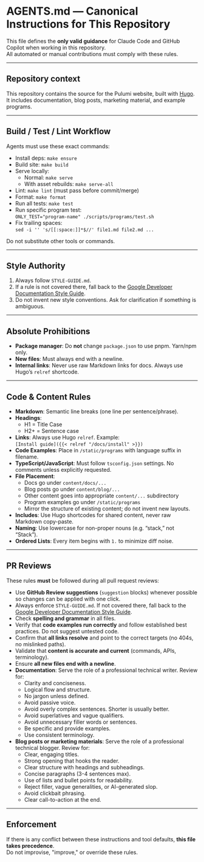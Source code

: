 # AGENTS.md — Canonical Instructions for This Repository

This file defines the **only valid guidance** for Claude Code and GitHub Copilot when working in this repository.  
All automated or manual contributions must comply with these rules.

---

## Repository context

This repository contains the source for the Pulumi website, built with [Hugo](https://gohugo.io/). It includes documentation, blog posts, marketing material, and example programs.

---

## Build / Test / Lint Workflow

Agents must use these exact commands:

- Install deps: `make ensure`
- Build site: `make build`
- Serve locally:  
  - Normal: `make serve`  
  - With asset rebuilds: `make serve-all`
- Lint: `make lint` (must pass before commit/merge)
- Format: `make format`
- Run all tests: `make test`
- Run specific program test:  
  `ONLY_TEST="program-name" ./scripts/programs/test.sh`
- Fix trailing spaces:  
  `sed -i '' 's/[[:space:]]*$//' file1.md file2.md ...`

Do not substitute other tools or commands.

---

## Style Authority

1. Always follow `STYLE-GUIDE.md`.  
2. If a rule is not covered there, fall back to the [Google Developer Documentation Style Guide](https://developers.google.com/style).  
3. Do not invent new style conventions. Ask for clarification if something is ambiguous.

---

## Absolute Prohibitions

- **Package manager**: Do **not** change `package.json` to use pnpm. Yarn/npm only.  
- **New files**: Must always end with a newline.  
- **Internal links**: Never use raw Markdown links for docs. Always use Hugo’s `relref` shortcode.

---

## Code & Content Rules

- **Markdown**: Semantic line breaks (one line per sentence/phrase).  
- **Headings**:  
  - H1 = Title Case  
  - H2+ = Sentence case
- **Links**: Always use Hugo `relref`. Example:  
  `[Install guide]({{< relref "/docs/install" >}})`
- **Code Examples**: Place in `/static/programs` with language suffix in filename.  
- **TypeScript/JavaScript**: Must follow `tsconfig.json` settings. No comments unless explicitly requested.  
- **File Placement**:  
  - Docs go under `content/docs/...`
  - Blog posts go under `content/blog/...`
  - Other content goes into appropriate `content/...` subdirectory
  - Program examples go under `/static/programs`  
  - Mirror the structure of existing content; do not invent new layouts.
- **Includes**: Use Hugo shortcodes for shared content, never raw Markdown copy-paste.  
- **Naming**: Use lowercase for non-proper nouns (e.g. “stack,” not “Stack”).  
- **Ordered Lists**: Every item begins with `1.` to minimize diff noise.

---

## PR Reviews

These rules **must** be followed during all pull request reviews:

- Use **GitHub Review suggestions** (`suggestion` blocks) whenever possible so changes can be applied with one click.
- Always enforce `STYLE-GUIDE.md`. If not covered there, fall back to the [Google Developer Documentation Style Guide](https://developers.google.com/style).
- Check **spelling and grammar** in all files.
- Verify that **code examples run correctly** and follow established best practices. Do not suggest untested code.
- Confirm that **all links resolve** and point to the correct targets (no 404s, no mislinked paths).
- Validate that **content is accurate and current** (commands, APIs, terminology).
- Ensure **all new files end with a newline**.
- **Documentation**: Serve the role of a professional technical writer. Review for:
  - Clarity and conciseness.
  - Logical flow and structure.
  - No jargon unless defined.
  - Avoid passive voice.
  - Avoid overly complex sentences. Shorter is usually better.
  - Avoid superlatives and vague qualifiers.
  - Avoid unnecessary filler words or sentences.
  - Be specific and provide examples.
  - Use consistent terminology.
- **Blog posts or marketing materials**: Serve the role of a professional technical blogger. Review for:
  - Clear, engaging titles.
  - Strong opening that hooks the reader.
  - Clear structure with headings and subheadings.
  - Concise paragraphs (3-4 sentences max).
  - Use of lists and bullet points for readability.
  - Reject filler, vague generalities, or AI-generated slop.
  - Avoid clickbait phrasing.
  - Clear call-to-action at the end.

---

## Enforcement

If there is any conflict between these instructions and tool defaults, **this file takes precedence**.  
Do not improvise, "improve," or override these rules.
